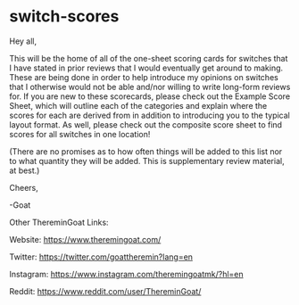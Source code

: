 # switch-scores
Hey all,

This will be the home of all of the one-sheet scoring cards for switches that I have stated in prior reviews that I would eventually get around to making. These are being done in order to help introduce my opinions on switches that I otherwise would not be able and/nor willing to write long-form reviews for. If you are new to these scorecards, please check out the Example Score Sheet, which will outline each of the categories and explain where the scores for each are derived from in addition to introducing you to the typical layout format. As well, please check out the composite score sheet to find scores for all switches in one location! 

(There are no promises as to how often things will be added to this list nor to what quantity they will be added. This is supplementary review material, at best.)

Cheers, 

-Goat

Other ThereminGoat Links:

Website: https://www.theremingoat.com/

Twitter: https://twitter.com/goattheremin?lang=en

Instagram: https://www.instagram.com/theremingoatmk/?hl=en

Reddit: https://www.reddit.com/user/ThereminGoat/

